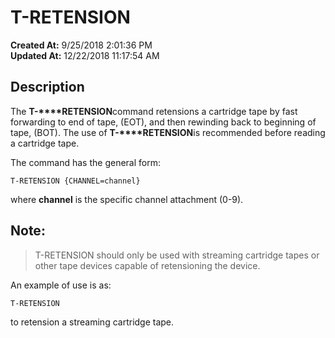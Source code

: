 # T-RETENSION

**Created At:** 9/25/2018 2:01:36 PM  
**Updated At:** 12/22/2018 11:17:54 AM  


## Description 

The **T-****RETENSION**command retensions a cartridge tape by fast forwarding to end of tape, (EOT), and then rewinding back to beginning of tape, (BOT). The use of **T-****RETENSION**is recommended before reading a cartridge tape.

The command has the general form:

```
T-RETENSION {CHANNEL=channel}
```

where **channel** is the specific channel attachment (0-9).



## Note: 


> T-RETENSION should only be used with streaming cartridge tapes or other tape devices capable of retensioning the device.




An example of use is as:

```
T-RETENSION
```

to retension a streaming cartridge tape.

